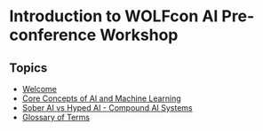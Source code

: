 # Introduction to WOLFcon AI Pre-conference Workshop

## Topics

- [Welcome](welcome.md)
- [Core Concepts of AI and Machine Learning](concepts.md)
- [Sober AI vs Hyped AI - Compound AI Systems](compound-ai.md)
- [Glossary of Terms](glossary.md)
